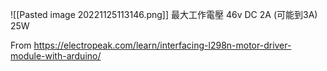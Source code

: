 ![[Pasted image 20221125113146.png]]
最大工作電壓 46v DC
2A (可能到3A)
25W

From https://electropeak.com/learn/interfacing-l298n-motor-driver-module-with-arduino/

